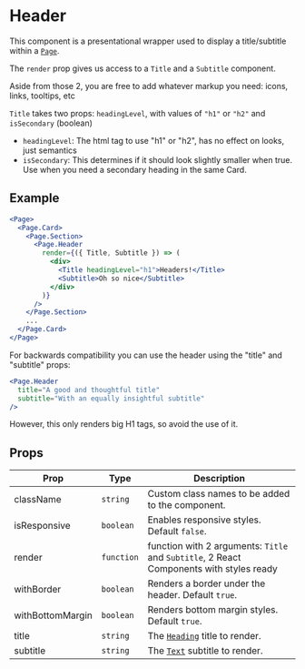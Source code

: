 # Header

This component is a presentational wrapper used to display a title/subtitle within a [`Page`](./Page.md).

The `render` prop gives us access to a `Title` and a `Subtitle` component.

Aside from those 2, you are free to add whatever markup you need: icons, links, tooltips, etc

`Title` takes two props: `headingLevel`, with values of `"h1"` or `"h2"` and `isSecondary` (boolean)

* `headingLevel`: The html tag to use "h1" or "h2", has no effect on looks, just semantics
* `isSecondary`: This determines if it should look slightly smaller when true. Use when you need a secondary heading in the same Card.

## Example

```jsx
<Page>
  <Page.Card>
    <Page.Section>
      <Page.Header
        render={({ Title, Subtitle }) => (
          <div>
            <Title headingLevel="h1">Headers!</Title>
            <Subtitle>Oh so nice</Subtitle>
          </div>
        )}
      />
    </Page.Section>
    ...
  </Page.Card>
</Page>
```

For backwards compatibility you can use the header using the "title" and "subtitle" props:

```jsx
<Page.Header
  title="A good and thoughtful title"
  subtitle="With an equally insightful subtitle"
/>
```

However, this only renders big H1 tags, so avoid the use of it.

## Props

| Prop             | Type       | Description                                                                             |
| ---------------- | ---------- | --------------------------------------------------------------------------------------- |
| className        | `string`   | Custom class names to be added to the component.                                        |
| isResponsive     | `boolean`  | Enables responsive styles. Default `false`.                                             |
| render           | `function` | function with 2 arguments: `Title` and `Subtitle`, 2 React Components with styles ready |
| withBorder       | `boolean`  | Renders a border under the header. Default `true`.                                      |
| withBottomMargin | `boolean`  | Renders bottom margin styles. Default `true`.                                           |
| title            | `string`   | The [`Heading`](../../Heading) title to render.                                         |
| subtitle         | `string`   | The [`Text`](../../Text) subtitle to render.                                            |
